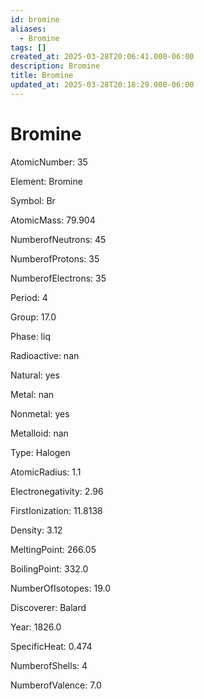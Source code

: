 ```yaml
---
id: bromine
aliases:
  - Bromine
tags: []
created_at: 2025-03-28T20:06:41.000-06:00
description: Bromine
title: Bromine
updated_at: 2025-03-28T20:18:29.000-06:00
---
```




# Bromine

AtomicNumber: 35

Element: Bromine

Symbol: Br

AtomicMass: 79.904

NumberofNeutrons: 45

NumberofProtons: 35

NumberofElectrons: 35

Period: 4

Group: 17.0

Phase: liq

Radioactive: nan

Natural: yes

Metal: nan

Nonmetal: yes

Metalloid: nan

Type: Halogen

AtomicRadius: 1.1

Electronegativity: 2.96

FirstIonization: 11.8138

Density: 3.12

MeltingPoint: 266.05

BoilingPoint: 332.0

NumberOfIsotopes: 19.0

Discoverer: Balard

Year: 1826.0

SpecificHeat: 0.474

NumberofShells: 4

NumberofValence: 7.0

